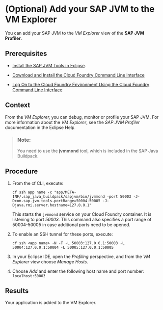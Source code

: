 <!-- loioc9640b6bc22b43da8ec1b805f199e9ca -->

# \(Optional\) Add your SAP JVM to the VM Explorer

You can add your SAP JVM to the *VM Explorer* view of the **SAP JVM Profiler**.



<a name="loioc9640b6bc22b43da8ec1b805f199e9ca__prereq_t3z_fnh_4cb"/>

## Prerequisites

-   [Install the SAP JVM Tools in Eclipse](install-the-sap-jvm-tools-in-eclipse-6321379.md).

-   [Download and Install the Cloud Foundry Command Line Interface](../50-administration-and-ops/download-and-install-the-cloud-foundry-command-line-interface-4ef907a.md)

-   [Log On to the Cloud Foundry Environment Using the Cloud Foundry Command Line Interface](../50-administration-and-ops/log-on-to-the-cloud-foundry-environment-using-the-cloud-foundry-command-line-interface-7a37d66.md)




## Context

From the *VM Explorer,* you can debug, monitor or profile your SAP JVM. For more information about the *VM Explorer*, see the *SAP JVM Profiler* documentation in the Eclipse Help.

> ### Note:  
> You need to use the **jvmmond** tool, which is included in the SAP Java Buildpack.



## Procedure

1.  From the cf CLI, execute:

    ```
    cf ssh app name -c "app/META-INF/.sap_java_buildpack/sapjvm/bin/jvmmond -port 50003 -J-Dcom.sap.jvm.tools.portRange=50004-50005 -J-Djava.rmi.server.hostname=127.0.0.1"
    ```

    This starts the `jvmmond` service on your Cloud Foundry container. It is listening to port *50003*. This command also specifies a port range of 50004-50005 in case additional ports need to be opened.

2.  To enable an SSH tunnel for these ports, execute:

    ```
    cf ssh <app name> -N -T -L 50003:127.0.0.1:50003 -L 50004:127.0.0.1:50004 -L 50005:127.0.0.1:50005
    ```

3.  In your Eclipse IDE, open the *Profiling* perspective, and from the *VM Explorer* view choose *Manage Hosts*.

4.  Choose *Add* and enter the following host name and port number: `localhost:50003`




<a name="loioc9640b6bc22b43da8ec1b805f199e9ca__result_q2v_czh_zrb"/>

## Results

Your application is added to the VM Explorer.

